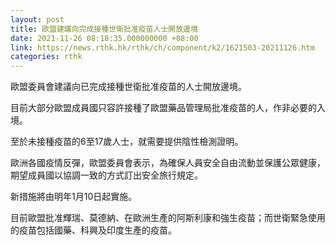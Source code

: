```yaml
---
layout: post
title: 歐盟建議向完成接種世衛批准疫苗人士開放邊境
date: 2021-11-26 08:18:35.000000000 +08:00
link: https://news.rthk.hk/rthk/ch/component/k2/1621503-20211126.htm
categories: rthk
---
```


歐盟委員會建議向已完成接種世衛批准疫苗的人士開放邊境。

目前大部分歐盟成員國只容許接種了歐盟藥品管理局批准疫苗的人，作非必要的入境。

至於未接種疫苗的6至17歲人士，就需要提供陰性檢測證明。

歐洲各國疫情反彈，歐盟委員會表示，為確保人員安全自由流動並保護公眾健康，期望成員國以協調一致的方式訂出安全旅行規定。

新措施將由明年1月10日起實施。

目前歐盟批准輝瑞、莫德納、在歐洲生產的阿斯利康和強生疫苗；而世衛緊急使用的疫苗包括國藥、科興及印度生產的疫苗。
